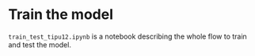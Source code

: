 # Train the model

```train_test_tipu12.ipynb``` is a notebook describing the whole flow to train and test the model.